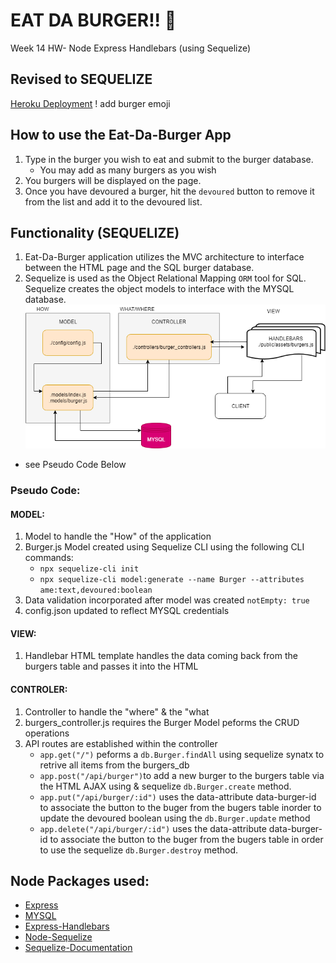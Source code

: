 # EAT DA BURGER!!  🍔 
Week 14  HW- Node Express Handlebars (using Sequelize)
## Revised to SEQUELIZE

[Heroku Deployment](TBD)
 ! add burger emoji

## How to use the Eat-Da-Burger App
1. Type in the burger you wish to eat and submit to the burger database.
    * You may add as many burgers as you wish
2. You burgers will be displayed on the page.
3. Once you have devoured a burger, hit the `devoured` button to remove it from the list and add it to the devoured list. 

## Functionality (SEQUELIZE)
1. Eat-Da-Burger application utilizes the MVC architecture to interface between the HTML page and the SQL burger database. 
2. Sequelize is used as the Object Relational Mapping `ORM` tool for SQL. Sequelize creates the object models to interface with the MYSQL database. 
![MVC-Sequelize](public/assets/Eat-Da-Burger-Sequelize.png)
* see Pseudo Code Below

### Pseudo Code:
#### MODEL:
1. Model to handle the "How" of the application
2. Burger.js Model created using Sequelize CLI using the following CLI commands:
    * `npx sequelize-cli init`
    * `npx sequelize-cli model:generate --name Burger --attributes ame:text,devoured:boolean`   
3. Data validation incorporated after model was created `notEmpty: true`
4. config.json updated to reflect MYSQL credentials
 

#### VIEW: 
1. Handlebar HTML template handles the data coming back from the burgers table and passes it into the HTML  

#### CONTROLER:
1. Controller to handle the "where" & the "what 
2. burgers_controller.js requires the Burger Model peforms the CRUD operations
3. API routes are established within the controller
    * `app.get("/")` peforms a `db.Burger.findAll` using sequelize synatx to retrive all items from the burgers_db
    * `app.post("/api/burger")`to add a new burger to the burgers table via the HTML AJAX using & sequelize `db.Burger.create` method.
    * `app.put("/api/burger/:id")` uses the data-attribute data-burger-id to associate the button to the buger from the bugers table inorder to update the devoured boolean using the `db.Burger.update` method
    * `app.delete("/api/burger/:id")` uses the data-attribute data-burger-id to associate the button to the buger from the bugers table in order to use the sequelize `db.Burger.destroy` method.

## Node Packages used:
- [Express](https://www.npmjs.com/package/express)
- [MYSQL](https://www.npmjs.com/package/mysql)
- [Express-Handlebars](https://www.npmjs.com/package/express-handlebars)
- [Node-Sequelize](https://www.npmjs.com/package/sequelize)
- [Sequelize-Documentation  ](http://docs.sequelizejs.com/)


